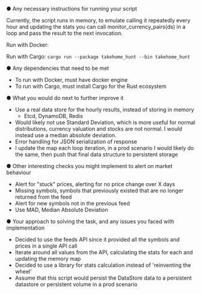 
● Any necessary instructions for running your script

Currently, the script runs in memory, to emulate calling it repeatedly every hour and updating the stats you
can call monitor_currency_pairs(ds) in a loop and pass the result to the next invocation.
  
Run with Docker:
    
Run with Cargo:
   ``cargo run --package takehome_hunt --bin takehome_hunt``
    
● Any dependencies that need to be met
* To run with Docker, must have docker engine
* To run with Cargo, must install Cargo for the Rust ecosystem

● What you would do next to further improve it
* Use a real data store for the hourly results, instead of storing in memory
  * Etcd, DynamoDB, Redis
* Would likely not use Standard Deviation, which is more useful for normal distributions, currency valuation and stocks are not normal.  I would instead use a median absolute deviation.
* Error handling for JSON serialization of response
* I update the map each loop iteration, in a prod scenario I would likely do the same, then push that final data structure to persistent storage


● Other interesting checks you might implement to alert on market behaviour
* Alert for "stuck" prices, alerting for no price change over X days
* Missing symbols, symbols that previously existed that are no longer returned from the feed
* Alert for new symbols not in the previous feed
* Use MAD, Median Absolute Deviation

● Your approach to solving the task, and any issues you faced with implementation
* Decided to use the feeds API since it provided all the symbols and prices in a single API call
* Iterate around all values from the API, calculating the stats for each and updating the memory map
* Decided to use a library for stats calculation instead of 'reinventing the wheel'
* Assume that this script would persist the DataStore data to a persistent datastore or persistent volume in a prod scenario

